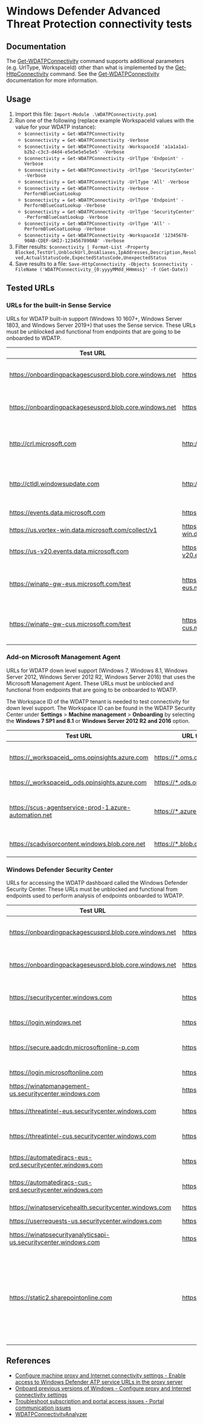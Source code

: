 # Windows Defender Advanced Threat Protection connectivity tests

## Documentation

The [Get-WDATPConnectivity](./../../../docs/Get-WDATPConnectivity.md) command supports additional parameters (e.g. UrlType, WorkspaceId) other than what is implemented by the [Get-HttpConnectivity](./../../../docs/Get-HttpConnectivity.md) command. See the [Get-WDATPConnectivity](./../../../docs/Get-WDATPConnectivity.md) documentation for more information.

## Usage

1. Import this file: `Import-Module .\WDATPConnectivity.psm1`
1. Run one of the following (replace example WorkspaceId values with the value for your WDATP instance):
    * `$connectivity = Get-WDATPConnectivity`
    * `$connectivity = Get-WDATPConnectivity -Verbose`
    * `$connectivity = Get-WDATPConnectivity -WorkspaceId 'a1a1a1a1-b2b2-c3c3-d4d4-e5e5e5e5e5e5' -Verbose`
    * `$connectivity = Get-WDATPConnectivity -UrlType 'Endpoint' -Verbose`
    * `$connectivity = Get-WDATPConnectivity -UrlType 'SecurityCenter' -Verbose`
    * `$connectivity = Get-WDATPConnectivity -UrlType 'All' -Verbose`
    * `$connectivity = Get-WDATPConnectivity -Verbose -PerformBlueCoatLookup`
    * `$connectivity = Get-WDATPConnectivity -UrlType 'Endpoint' -PerformBlueCoatLookup -Verbose`
    * `$connectivity = Get-WDATPConnectivity -UrlType 'SecurityCenter' -PerformBlueCoatLookup -Verbose`
    * `$connectivity = Get-WDATPConnectivity -UrlType 'All' -PerformBlueCoatLookup -Verbose`
    * `$connectivity = Get-WDATPConnectivity -WorkspaceId '12345678-90AB-CDEF-GHIJ-1234567890AB' -Verbose`
1. Filter results: `$connectivity | Format-List -Property Blocked,TestUrl,UnblockUrl,DnsAliases,IpAddresses,Description,Resolved,ActualStatusCode,ExpectedStatusCode,UnexpectedStatus`
1. Save results to a file: `Save-HttpConnectivity -Objects $connectivity -FileName ('WDATPConnectivity_{0:yyyyMMdd_HHmmss}' -f (Get-Date))`

## Tested URLs

### URLs for the built-in Sense Service

URLs for WDATP built-in support (Windows 10 1607+, Windows Server 1803, and Windows Server 2019+) that uses the Sense service. These URLs must be unblocked and functional from endpoints that are going to be onboarded to WDATP.

| Test URL | URL to Unblock | Description |
| -- | -- | -- |
| <https://onboardingpackagescusprd.blob.core.windows.net> | <https://*.blob.core.windows.net> | Azure Blob storage. Eastern US data center. |
| <https://onboardingpackageseusprd.blob.core.windows.net> | <https://*.blob.core.windows.net> | Azure Blob storage. Central US data center. |
| <http://crl.microsoft.com> | <http://crl.microsoft.com> | Microsoft Certificate Revocation List responder URL. |
| <http://ctldl.windowsupdate.com> | <http://ctldl.windowsupdate.com> | Microsoft Certificate Trust List download URL. |
| <https://events.data.microsoft.com> | <https://events.data.microsoft.com> | WDATP event channel. |
| <https://us.vortex-win.data.microsoft.com/collect/v1> | <https://us.vortex-win.data.microsoft.com> | WDATP data channel. |
| <https://us-v20.events.data.microsoft.com> | <https://us-v20.events.data.microsoft.com> | WDATP event channel for 1803+. |
| <https://winatp-gw-eus.microsoft.com/test> | <https://winatp-gw-eus.microsoft.com> | WDATP heartbeat/C&C channel. Eastern US data center. |
| <https://winatp-gw-cus.microsoft.com/test> | <https://winatp-gw-cus.microsoft.com> | WDATP heartbeat/C&C channel. Central US data center. |

### Add-on Microsoft Management Agent

URLs for WDATP down level support (Windows 7, Windows 8.1, Windows Server 2012, Windows Server 2012 R2, Windows Server 2016) that uses the Microsoft Management Agent. These URLs must be unblocked and functional from endpoints that are going to be onboarded to WDATP.

The Workspace ID of the WDATP tenant is needed to test connectivity for down level support. The Workspace ID can be found in the WDATP Security Center under **Settings** > **Machine management** > **Onboarding** by selecting the **Windows 7 SP1 and 8.1** or **Windows Server 2012 R2 and 2016** option.

| Test URL | URL to Unblock | Description |
| -- | -- | -- |
| <https://_workspaceid_.oms.opinsights.azure.com>  | <https://*.oms.opinsights.azure.com> | Microsoft Management Agent communication. |
| <https://_workspaceid_.ods.opinsights.azure.com> | <https://*.ods.opinsights.azure.com> | Azure OMS data collection. |
| <https://scus-agentservice-prod-1.azure-automation.net> | <https://*.azure-automation.net> | Azure Automation. Process and workflow automation. |
| <https://scadvisorcontent.windows.blob.core.net> | <https://*.blob.core.windows.net> | System Center Advisor content. |

### Windows Defender Security Center

URLs for accessing the WDATP dashboard called the Windows Defender Security Center. These URLs must be unblocked and functional from endpoints used to perform analysis of endpoints onboarded to WDATP.

| Test URL | URL to Unblock | Description |
| -- | -- | -- |
| <https://onboardingpackagescusprd.blob.core.windows.net> | <https://*.blob.core.windows.net> | Azure Blob storage. Eastern US data center. |
| <https://onboardingpackageseusprd.blob.core.windows.net> | <https://*.blob.core.windows.net> | Azure Blob storage. Central US data center. |
| <https://securitycenter.windows.com> | <https://securitycenter.windows.com> | Windows Defender Security Center. |
| <https://login.windows.net> | <https://login.windows.net> | Azure AD authentication. |
| <https://secure.aadcdn.microsoftonline-p.com> | <https://*.microsoftonline-p.com> | Azure AD Connect / Azure MFA / Azure ADFS. |
| <https://login.microsoftonline.com> | <https://login.microsoftonline.com> | Azure AD authentication |
| <https://winatpmanagement-us.securitycenter.windows.com> | <https://*.securitycenter.windows.com> | |
| <https://threatintel-eus.securitycenter.windows.com> | <https://*.securitycenter.windows.com> | Threat Intel. Eastern US data center. |
| <https://threatintel-cus.securitycenter.windows.com> | <https://*.securitycenter.windows.com> | Threat Intel. Central US data center. |
| <https://automatediracs-eus-prd.securitycenter.windows.com> | <https://*.securitycenter.windows.com> | Automated IR. Eastern US data center. |
| <https://automatediracs-cus-prd.securitycenter.windows.com> | <https://*.securitycenter.windows.com> | Automated IR. Central US data center. |
| <https://winatpservicehealth.securitycenter.windows.com> | <https://*.securitycenter.windows.com> | Service health status. |
| <https://userrequests-us.securitycenter.windows.com> | <https://*.securitycenter.windows.com> | |
| <https://winatpsecurityanalyticsapi-us.securitycenter.windows.com> | <https://*.securitycenter.windows.com> | Secure Score security analytics. |
| <https://static2.sharepointonline.com> | <https://static2.sharepointonline.com> | Host for Microsoft Fabric Assets containing fonts, icons, and stylesheets used by Microsoft cloud service user interfaces. |

## References

* [Configure machine proxy and Internet connectivity settings - Enable access to Windows Defender ATP service URLs in the proxy server](https://docs.microsoft.com/en-us/windows/security/threat-protection/windows-defender-atp/configure-proxy-internet-windows-defender-advanced-threat-protection#enable-access-to-windows-defender-atp-service-urls-in-the-proxy-server)
* [Onboard previous versions of Windows - Configure proxy and Internet connectivity settings](https://docs.microsoft.com/en-us/windows/security/threat-protection/windows-defender-atp/onboard-downlevel-windows-defender-advanced-threat-protection#configure-proxy-and-internet-connectivity-settings)
* [Troubleshoot subscription and portal access issues - Portal communication issues](https://docs.microsoft.com/en-us/windows/security/threat-protection/windows-defender-atp/troubleshoot-onboarding-error-messages-windows-defender-advanced-threat-protection#portal-communication-issues)
* [WDATPConnectivityAnalyzer](https://go.microsoft.com/fwlink/p/?linkid=823683)
